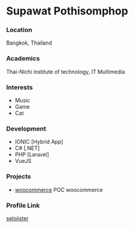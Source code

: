 # Supawat Pothisomphop

### Location

Bangkok, Thailand

### Academics

Thai-Nichi institute of technology, IT Multimedia

### Interests

- Music
- Game
- Cat

### Development

- IONIC [Hybrid App]
- C# [.NET]
- PHP [Laravel]
- VueJS

### Projects

- [woocommerce](https://github.com/selojister/woocommerce) POC woocommerce

### Profile Link

[selojister](https://github.com/selojister)
